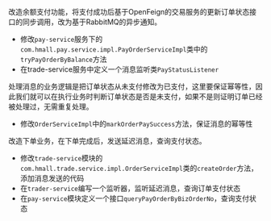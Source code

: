 改造余额支付功能，将支付成功后基于OpenFeign的交易服务的更新订单状态接口的同步调用，改为基于RabbitMQ的异步通知。

- 修改`pay-service`服务下的`com.hmall.pay.service.impl.PayOrderServiceImpl`类中的`tryPayOrderByBalance`方法
- 在trade-service服务中定义一个消息监听类`PayStatusListener `

处理消息的业务逻辑是把订单状态从未支付修改为已支付，这里要保证幂等性，因此我们就可以在执行业务时判断订单状态是否是未支付，如果不是则证明订单已经被处理过，无需重复处理。

- 修改`OrderServiceImpl`中的`markOrderPaySuccess`方法，保证消息的幂等性

改造下单业务，在下单完成后，发送延迟消息，查询支付状态。

- 修改`trade-service`模块的`com.hmall.trade.service.impl.OrderServiceImpl`类的`createOrder`方法，添加消息发送的代码
- 在`trader-service`编写一个监听器，监听延迟消息，查询订单支付状态
- 在`pay-service`模块定义一个接口`queryPayOrderByBizOrderNo`，查询支付状态